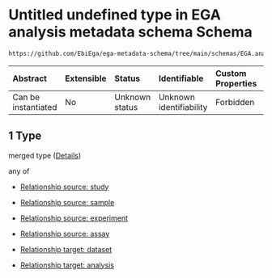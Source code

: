 # Untitled undefined type in EGA analysis metadata schema Schema

```txt
https://github.com/EbiEga/ega-metadata-schema/tree/main/schemas/EGA.analysis.json#/properties/analysis_relationships/items/allOf/1/anyOf/0/allOf/1
```



| Abstract            | Extensible | Status         | Identifiable            | Custom Properties | Additional Properties | Access Restrictions | Defined In                                                                       |
| :------------------ | :--------- | :------------- | :---------------------- | :---------------- | :-------------------- | :------------------ | :------------------------------------------------------------------------------- |
| Can be instantiated | No         | Unknown status | Unknown identifiability | Forbidden         | Allowed               | none                | [EGA.analysis.json\*](../../../schemas/EGA.analysis.json "open original schema") |

## 1 Type

merged type ([Details](ega-10-properties-analysis-relationships-items-allof-relationship-constraints-for-an-analysis-anyof-allowed-relationships-of-type-referenced_by-main-ones-allof-1.md))

any of

*   [Relationship source: study](ega-12-definitions-relationship-source-study.md "check type definition")

*   [Relationship source: sample](ega-12-definitions-relationship-source-sample.md "check type definition")

*   [Relationship source: experiment](ega-12-definitions-relationship-source-experiment.md "check type definition")

*   [Relationship source: assay](ega-12-definitions-relationship-source-assay.md "check type definition")

*   [Relationship target: dataset](ega-12-definitions-relationship-target-dataset.md "check type definition")

*   [Relationship target: analysis](ega-12-definitions-relationship-target-analysis.md "check type definition")

